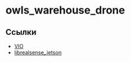 # owls_warehouse_drone

## Ссылки 

-  [VIO](https://github.com/Auterion/VIO)
-  [librealsense_jetson](https://github.com/IntelRealSense/librealsense/blob/master/doc/installation_jetson.md)
